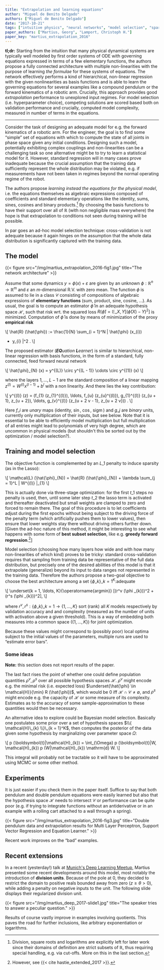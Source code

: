 ```yaml
---
title: "Extrapolation and learning equations"
author: "Miguel de Benito Delgado"
authors: ["Miguel de Benito Delgado"]
date: "2017-10-21"
tags: ["intuitive physics", "neural networks", "model selection", "sparsity"]
paper_authors: ["Martius, Georg", "Lamport, Christoph H."]
paper_key: "martius_extrapolation_2016"
---
```


**tl;dr:** Starting from the intuition that many physical dynamical systems 
are typically well modeled by first order systems of ODE with governing 
equations expressed in terms of a few elementary functions, the authors propose 
a fully connected architecture with multiple non-linearities with the purpose 
of learning *the formulae* for these systems of equations. The network 
effectively performs a kind of hierarchical, non-linear regression with the 
given nonlinearities as basis functions and is able to learn the governing 
equations for several examples like a compound pendulum or the forward 
kinematics of a robotic arm. Crucially, this approach provides good 
*extrapolation* performance to unexplored input regimes. For model selection 
(i.e. hyperparameter choice), competing solutions are scored based both on 
validation performance and crucially, computed model complexity, measured in 
number of terms in the equations.

---

Consider the task of designing an adequate model for e.g. the forward 
kinematics of a robotic arm. For the engineer, the goal is to find some 
“simple” set of equations with which to compute the state of all joints in 
phase space given any initial conditions. Designing such a model, potentially 
exhibiting complex couplings and non-linearities can be a challenging task so 
one alternative might be to try to learn a statistical model for it. However, 
standard regression will in many cases prove inadequate because the crucial 
assumption that the training data sufficiently represent the whole distribution 
may be violated, e.g. if measurements have not been taken in regimes beyond the 
normal operating regime of the robot.

The authors propose *learning instead the equations for the physical model*, 
i.e. the equations themselves as algebraic expressions composed of coefficients 
and standard elementary operations like the identity, sums, sines, cosines and 
binary products.[^1] By choosing the basis functions to have their support over 
all of $\mathbb{R}$ (with non negligible mass everywhere) the hope is that 
extrapolation to conditions not seen during training will be possible.

In par goes an ad-hoc model selection technique: cross-validation is not 
adequate because it again hinges on the assumption that the whole data 
distribution is significantly captured with the training data.

## The model

{{< figure src="/img/martius_extrapolation_2016-fig1.jpg"
           title="The network architecture" >}}

Assume that some dynamics $y = \phi (x) + \varepsilon$ are given by an
unknown $\phi : \mathbb{R}^n \rightarrow \mathbb{R}^m$ and
$\varepsilon$ an $m$-dimensional R.V. with zero mean. The function
$\phi$ is assumed to lie in a class $\mathcal{C}$ consisting of
compositions of algebraic expressions of **elementary functions**
(sum, product, sine, cosine, …). As usual, the goal is to compute an
estimator $\hat{\phi}$ in an adequate hypothesis space $\mathcal{H}$,
such that risk wrt. the squared loss $R (\hat{\phi}) =\mathbb{E}\_{X,
Y} [(\hat{\phi} (X) - Y)^2]$ is minimized. Computation of $\hat{\phi}$
is done by means of minimization of the proxy **empirical risk**

\\[ \hat{R} (\hat{\phi}) := \frac{1}{N}  \sum\_{i = 1}^N \| \hat{\phi} 
(x\_{i})
   - y\_{i} \|^2 . \\]

The proposed estimator (_**EQ**uation **L**earner_) is similar to
hierarchical, non-linear regression with basis functions, in the form
of a standard, fully connected, feed forward neural network

\\[ \hat{\phi}\_{N} (x) = y^{(L)} \circ y^{(L - 1)} \cdots \circ y^{(1)} (x) 
\\]

where the layers $1, \ldots, L - 1$ are the standard composition of a
linear mapping $z^{(l)} = W^{(l)} x^{(l - 1)} + b^l$ with a non
linearity. And there lies the key contribution:

\\[ y^{(l)} (z) = (f\_{1} (z\_{1}^{(l)}), \ldots, f\_{u} (z\_{u}^{(l)}),
   g\_{1}^{(l)} (z\_{u + 1}, z\_{u + 2}), \ldots, g\_{v}^{(l)} (z\_{u + 2 v -
   1}, z\_{u + 2 v})) . \\]

Here $f\_{i}$ are *unary* maps (identity,  $\sin$, $\cos$, 
$\operatorname{sigm}$) and $g\_{j}$ are *binary* units, currently only 
multiplication of their inputs, but see below. Note that it is essential to be 
able to efficiently model multiplication but full multiplication of all entries 
might lead to polynomials of very high degree, which are uncommon in physical 
models (but shouldn't this be sorted out by the optimization / model 
selection?).

## Training and model selection

The objective function is complemented by an $L\_{1}$ penalty to induce 
sparsity (as in the Lasso):

\\[ \mathcal{L} (\hat{\phi}\_{N}) = \hat{R} (\hat{\phi}\_{N}) + \lambda
   \sum\_{j = 1}^L \| W^{(l)} \|\_{1} \\]

This is actually done via three-stage optimization: for the first $t\_{1}$ 
steps no penalty is used, then, until some later step $t\_{2}$ the lasso term 
is activated and thereafter deactivated but small weights are clamped to zero 
and forced to remain there. The goal of this procedure is to let coefficients 
adjust during the first epochs without being subject to the driving force of 
the penalty term (which artificially pushes them to lower values), then ensure 
that lower weights stay there without driving others further down. [Given the 
ad-hoc nature of this method, it might be interesting to see what happens with 
some form of **best subset selection**, like e.g. **greedy forward 
regression**.[^2]]

Model selection (choosing how many layers how wide and with how many 
non-linearities of which kind) proves to be tricky: standard cross-validation 
requires that sampling from training data be representative of the full data 
distribution, but precisely one of the desired abilities of this model is that 
it extrapolate (generalize) beyond its input to data ranges not represented 
in the training data. Therefore the authors propose a two-goal objective to 
choose the best architecture among a set $\{ \phi \_{k} \}\_{k = 1}^K$:adequate

\\[ \underset{k = 1, \ldots, K}{\operatorname{argmin}}  [(r^v (\phi \_{k}))^2 
+
   (r^s (\phi \_{k}))^2], \\]

where $r^v, r^s : \{ \phi \_{k} \}\_{k = 1} \rightarrow \{ 1, \ldots, K \}$ 
sort (rank) all $K$ models respectively by validation accuracy and and 
complexity (measured as the number of units with activation above a given 
threshold). This is a way of embedding both measures into a common space ($\{ 
1, \ldots, K \}$) for joint optimization.

Because these values might correspond to (possibly poor) local optima subject 
to the initial values of the parameters, multiple runs are used to “estimate 
error bars”.

### Some ideas

**Note:** this section does not report results of the paper.

The last fact rises the point of whether one could define population 
quantities $\rho^v, \rho^s$ over all possible hypothesis spaces $\mathcal{H}$. 
$\rho^v$ might encode e.g. the minimal risk (i.e. expected loss) 
$\underset{\hat{\phi} \in \mathcal{H}}{\min} R (\hat{\phi})$, which would be 
$0$ iff $\mathcal{H} \cap \mathcal{C} \neq \emptyset$, and $\rho^s$ might 
encode e.g. the capacity of $\mathcal{H}$ or some measure of its complexity. 
Estimates as to the accuracy of some sample-approximation to these quantities 
would then be necessary.

An alternative idea to explore could be Bayesian model selection. Basically 
one postulates some prior over a set of hypothesis spaces $\\{ \mathcal{H}\_{k} 
\\}\_{k = 1}^K$, then computes the posterior of the data given some hypothesis 
by marginalizing over parameter space $\Omega$:

\\[ p (\boldsymbol{t}|\mathcal{H}\_{k}) = \int\_{\Omega} p (\boldsymbol{t}|W,
   \mathcal{H}\_{k}) p (W|\mathcal{H}\_{k}) \mathrm{d} W. \\]

This integral will probably not be tractable so it will have to be 
approximated using MCMC or some other method.

## Experiments

It is just easier if you check them in the paper itself. Suffice to say that 
both pendulum and double pendulum equations were easily learned but also that 
the hypothesis space $\mathcal{H}$ needs to intersect $\mathcal{C}$ or 
performance can be quite poor (e.g. if trying to integrate functions without an 
antiderivative or in an example with a rolling cart attached to a wall through 
a spring).

{{< figure src="/img/martius_extrapolation_2016-fig3.jpg" 
           title="Double pendulum data and extrapolation results for Multi Layer Perceptron, Support Vector Regression and Equation Learner." >}}

Recent work improves on the “bad” examples.

## Recent extensions

In a recent (yesterday!) talk at [Munich's Deep Learning 
Meetup](https://www.meetup.com/deep-learning-meetup-munich/events/243910570/), 
Martius presented some recent developments around this model, most notably the 
introduction of **division units**. Because of the pole at 0, they decided to 
restrict the domain to positive reals bounded away from zero ($z \geqslant 
\theta > 0$), while adding a penalty on negative inputs to the unit. The 
following slide displays their regularized division unit.

{{< figure src="/img/martius_deep_2017-slide1.jpg"
           title="The speaker tries to answer a peculiar question." >}}

Results of course vastly improve in examples involving quotients. This paves 
the road for further inclusions, like arbitrary exponentiation or logarithms.


[^1]: Division, square roots and logarithms are explicitly left for later work since their domains of definition are strict subsets of $\mathbb{R}$, thus requiring special handling, e.g. via cut-offs. More on this in the last section.
[^2]: However, see {{< cite hastie_extended_2017 >}}.
